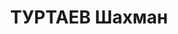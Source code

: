 ---
title: ТУРТАЕВ Шахман
description: 'Род. в 1900, Карагандинская обл., Карсакпайский р-н, 4 аул, казах, обр.:
  среднее. Проживал: Южно-Казахстанская (Чимкентская) обл., Чимкент. Инженер, Казхлоптрест.

  Арестован 20.11.1937. Обв. по ст. 58-11 УК РСФСР. Приговор: выездная сессия ВК ВС
  СССР, 13.03.1938 – ВМН.

  Реабилитирован ВК ВС СССР 20.04.1959'
---